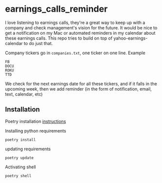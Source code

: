 # earnings_calls_reminder

I love listening to earnings calls, they're a great way to keep up with a company and check management's vision for the future. It would be nice to get a notification on my Mac or automated reminders in my calendar about these earnings calls. This repo tries to build on top of yahoo-earnings-calendar to do just that.

Company tickers go in `companies.txt`, one ticker on one line. Example

```
FB
DOCU
ROKU
TTD
```

We check for the next earnings date for all these tickers, and if it falls in the upcoming week, then we add reminder (in the form of notification, email, text, calendar, etc)

## Installation

Poetry installation [instructions](https://python-poetry.org/docs/)

Installing python requirements
```
poetry install
```

updating requirements
```
poetry update
```

Activating shell
```
poetry shell
```
